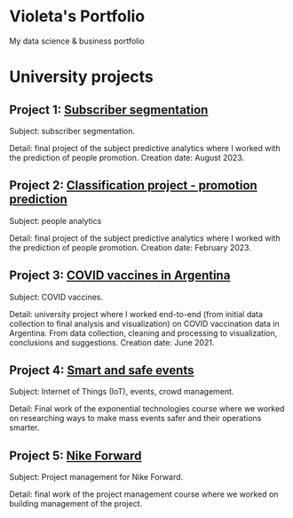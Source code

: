 # Violeta's Portfolio
My data science & business portfolio

# University projects

## Project 1: [Subscriber segmentation](https://drive.google.com/file/d/1gvmf9FO6ZRWwzAtsUAWHLQfKxnJyAqgT/view?usp=sharing)
Subject: subscriber segmentation.

Detail: final project of the subject predictive analytics where I worked with the prediction of people promotion. Creation date: August 2023. 

## Project 2: [Classification project - promotion prediction](https://github.com/VioletaSaguier/AnalisisPredictivo/blob/main/Final%20APRED.pptx)
Subject: people analytics

Detail: final project of the subject predictive analytics where I worked with the prediction of people promotion. Creation date: February 2023. 

## Project 3: [COVID vaccines in Argentina](https://violetasaguier.github.io/infovis/vacunasArg.html)
Subject: COVID vaccines.

Detail: university project where I worked end-to-end (from initial data collection to final analysis and visualization) on COVID vaccination data in Argentina. From data collection, cleaning and processing to visualization, conclusions and suggestions. Creation date: June 2021. 

## Project 4: [Smart and safe events](https://docs.google.com/presentation/d/1S_MY6f5SZp7BUJUdgngGUrgpADc9B2tn/edit?usp=sharing&ouid=108641311287192871117&rtpof=true&sd=true)
Subject: Internet of Things (IoT), events, crowd management.

Detail: Final work of the exponential technologies course where we worked on researching ways to make mass events safer and their operations smarter.

## Project 5: [Nike Forward](https://pitch.com/v/nike-forward-hihq9h)
Subject: Project management for Nike Forward.

Detail: final work of the project management course where we worked on building management of the project.





